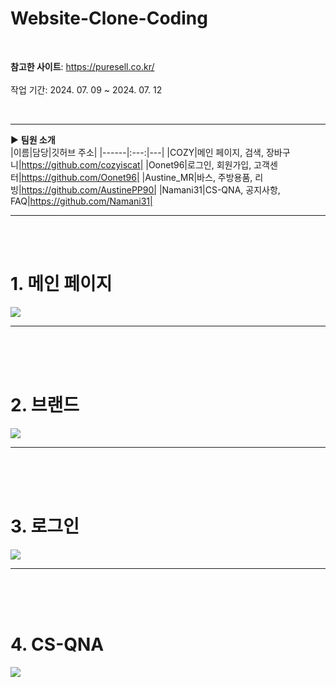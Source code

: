 # Website-Clone-Coding
<br>

**참고한 사이트**: https://puresell.co.kr/
<br><br>
작업 기간: 2024. 07. 09 ~ 2024. 07. 12

<br>
<hr>

▶ <b>팀원 소개</b> <br> 
|이름|담당|깃허브 주소|
|------|:---:|---|
|COZY|메인 페이지, 검색, 장바구니|https://github.com/cozyiscat|
|Oonet96|로그인, 회원가입, 고객센터|https://github.com/Oonet96|
|Austine_MR|바스, 주방용품, 리빙|https://github.com/AustinePP90|
|Namani31|CS-QNA, 공지사항, FAQ|https://github.com/Namani31|

<hr>
<br>
<br>

<h1>1. 메인 페이지 </h1>
<img src="https://github.com/user-attachments/assets/6d77373a-f099-4ce5-9885-daec8595a1d6">

<hr> <br> <br> <br> 
<h1>2. 브랜드 </h1>
<img src="https://github.com/user-attachments/assets/28ec5ac2-c95a-40d9-a1e0-82f2ce31ee82">

<hr> <br> <br> <br> 
<h1>3. 로그인</h1>
<img src="https://github.com/user-attachments/assets/c63a3ce1-fc2a-4706-aadf-5c34966fd96f">


<hr> <br> <br> <br> 
<h1>4. CS-QNA</h1>
<img src="https://github.com/user-attachments/assets/e9855b91-c541-477c-955c-a1550af35ef1">


